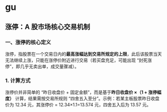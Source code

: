 # gu
## 涨停：A 股市场核心交易机制
### 一、涨停的核心定义
涨停，指股票在一个交易日内的**最高涨幅达到交易所规定的上限**，此后该股票当天无法继续上涨，只能在涨停价附近进行交易（若买盘充足，可能出现 “封死涨停”，即几乎无卖出单，成交量骤减）。

### 1. 计算方式

涨停价并非简单的 “昨日收盘价 + 固定金额”，而是基于**昨日收盘价 ×（1 + 涨停幅度）** 计算，结果需按交易所规则 “四舍五入至分”。示例：若某主板股票昨日收盘价为 12.34 元，其涨停价 = 12.34×1.1=13.574 元，四舍五入后为 13.57 元。
